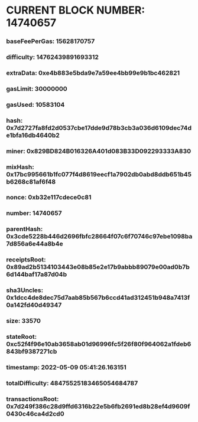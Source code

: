 # CURRENT BLOCK NUMBER: 14740657

### baseFeePerGas: 15628170757
### difficulty: 14762439891693312
### extraData: 0xe4b883e5bda9e7a59ee4bb99e9b1bc462821
### gasLimit: 30000000
### gasUsed: 10583104
### hash: 0x7d2727fa8fd2d0537cbe17dde9d78b3cb3a036d6109dec74de1bfa16db4640b2
### miner: 0x829BD824B016326A401d083B33D092293333A830
### mixHash: 0x17bc995661b1fc077f4d8619eecf1a7902db0abd8ddb651b45b6268c81af6f48
### nonce: 0xb32e117cdece0c81
### number: 14740657
### parentHash: 0x3cde5228b446d2696fbfc28664f07c6f70746c97ebe1098ba7d856a6e44a8b4e
### receiptsRoot: 0x89ad2b5134103443e08b85e2e17b9abbb89079e00ad0b7b6d144baf17a87d04b
### sha3Uncles: 0x1dcc4de8dec75d7aab85b567b6ccd41ad312451b948a7413f0a142fd40d49347
### size: 33570
### stateRoot: 0xc52f4f96e10ab3658ab01d96996fc5f26f80f964062a1fdeb6843bf9387271cb
### timestamp: 2022-05-09 05:41:26.163151
### totalDifficulty: 48475525183465054684787
### transactionsRoot: 0x7d249f386c28d9ffd6316b22e5b6fb2691ed8b28ef4d9609f0430c46ca4d2cd0
